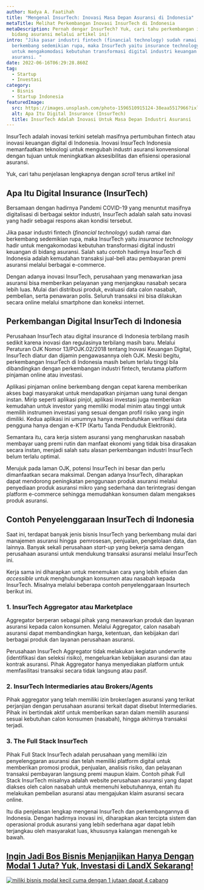 ```yaml
---
author: Nadya A. Faatihah
title: "Mengenal InsurTech: Inovasi Masa Depan Asuransi di Indonesia"
metaTitle: Melihat Perkembangan Inovasi InsurTech di Indonesia
metaDescription: Pernah dengar InsurTech? Yuk, cari tahu perkembangan inovasi di
  bidang asuransi melalui artikel ini!
intro: "Jika pasar industri fintech (financial technology) sudah ramai dan
  berkembang sedemikian rupa, maka InsurTech yaitu insurance technology hadir
  untuk mengakomodasi kebutuhan transformasi digital industri keuangan di bidang
  asuransi. "
date: 2022-06-16T06:29:28.860Z
tag:
  - Startup
  - Investasi
category:
  - Bisnis
  - Startup Indonesia
featuredImage:
  src: https://images.unsplash.com/photo-1596510915124-38eaa5517966?ixlib=rb-1.2.1&ixid=MnwxMjA3fDB8MHxwaG90by1wYWdlfHx8fGVufDB8fHx8&auto=format&fit=crop&w=870&q=80
  alt: Apa Itu Digital Insurance (InsurTech)
  title: InsurTech Adalah Inovasi Untuk Masa Depan Industri Asuransi
---
```

<!--StartFragment-->

InsurTech adalah inovasi terkini setelah masifnya pertumbuhan fintech atau inovasi keuangan digital di Indonesia. Inovasi InsurTech Indonesia memanfaatkan teknologi untuk mengubah industri asuransi konvensional dengan tujuan untuk meningkatkan aksesibilitas dan efisiensi operasional asuransi.

Yuk, cari tahu penjelasan lengkapnya dengan *scroll* terus artikel ini!

## Apa Itu Digital Insurance (InsurTech)

Bersamaan dengan hadirnya Pandemi COVID-19 yang menuntut masifnya digitalisasi di berbagai sektor industri, InsurTech adalah salah satu inovasi yang hadir sebagai respons akan kondisi tersebut. 

Jika pasar industri fintech (*financial technology*) sudah ramai dan berkembang sedemikian rupa, maka InsurTech yaitu *insurance technology* hadir untuk mengakomodasi kebutuhan transformasi digital industri keuangan di bidang asuransi. Salah satu contoh hadirnya InsurTech di Indonesia adalah kemudahan transaksi jual-beli atau pembayaran premi asuransi melalui berbagai e-commerce. 

Dengan adanya inovasi InsurTech, perusahaan yang menawarkan jasa asuransi bisa memberikan pelayanan yang menjangkau nasabah secara lebih luas. Mulai dari distribusi produk, evaluasi data calon nasabah, pembelian, serta penawaran polis. Seluruh transaksi ini bisa dilakukan secara online melalui smartphone dan koneksi internet.

## Perkembangan Digital InsurTech di Indonesia

Perusahaan InsurTech atau digital insurance di Indonesia terbilang masih sedikit karena inovasi dan regulasinya terbilang masih baru. Melalui Peraturan OJK Nomor 13/POJK.02/2018 tentang Inovasi Keuangan Digital, InsurTech diatur dan dijamin pengawasannya oleh OJK. Meski begitu, perkembangan InsurTech di Indonesia masih belum terlalu tinggi bila dibandingkan dengan perkembangan industri fintech, terutama platform pinjaman online atau investasi. 

Aplikasi pinjaman online berkembang dengan cepat karena memberikan akses bagi masyarakat untuk mendapatkan pinjaman uang tunai dengan instan. Mirip seperti aplikasi pinjol, aplikasi investasi juga memberikan kemudahan untuk investor yang memiliki modal minim atau tinggi untuk memilih instrumen investasi yang sesuai dengan profil risiko yang ingin dimiliki. Kedua aplikasi ini umumnya hanya membutuhkan verifikasi data pengguna hanya dengan e-KTP (Kartu Tanda Penduduk Elektronik).

Semantara itu, cara kerja sistem asuransi yang mengharuskan nasabah membayar uang premi rutin dan manfaat ekonomi yang tidak bisa dirasakan secara instan, menjadi salah satu alasan perkembangan industri InsurTech belum terlalu optimal. 

Merujuk pada laman OJK, potensi InsurTech ini besar dan perlu dimanfaatkan secara maksimal. Dengan adanya InsurTech, diharapkan dapat mendorong peningkatan penggunaan produk asuransi melalui penyediaan produk asuransi mikro yang sederhana dan terintegrasi dengan platform e-commerce sehingga memudahkan konsumen dalam mengakses produk asuransi.

## Contoh Penyelenggaraan InsurTech di Indonesia

Saat ini, terdapat banyak jenis bisnis InsurTech yang berkembang mulai dari manajemen asuransi hingga  pemrosesan, penjualan, pengelolaan data, dan lainnya. Banyak sekali perusahaan *start-up* yang bekerja sama dengan perusahaan asuransi untuk mendukung transaksi asuransi melalui InsurTech ini. 

Kerja sama ini diharapkan untuk menemukan cara yang lebih efisien dan *accessible* untuk menghubungkan konsumen atau nasabah kepada InsurTech. Misalnya melalui beberapa contoh penyelenggaraan Insurtech berikut ini.

### 1. InsurTech Aggregator atau Marketplace

Aggregator berperan sebagai pihak yang menawarkan produk dan layanan asuransi kepada calon konsumen. Melalui Aggregator, calon nasabah asuransi dapat membandingkan harga, ketentuan, dan kebijakan dari berbagai produk dan layanan perusahaan asuransi. 

Perusahaan InsurTech Aggregator tidak melakukan kegiatan underwrite (identifikasi dan seleksi risiko), mengeluarkan kebijakan asuransi dan atau kontrak asuransi. Pihak Aggregator hanya menyediakan platform untuk memfasilitasi transaksi secara tidak langsung atau pasif. 

### 2. InsurTech Intermediaries atau Brokers/Agents

Pihak aggregator yang telah memiliki izin broker/agen asuransi yang terikat perjanjian dengan perusahaan asuransi terkait dapat disebut Intermediaries. Pihak ini bertindak aktif untuk memberikan saran dalam memilih asuransi sesuai kebutuhan calon konsumen (nasabah), hingga akhirnya transaksi terjadi.

### 3. The Full Stack InsurTech

Pihak Full Stack InsurTech adalah perusahaan yang memiliki izin penyelenggaran asuransi dan telah memiliki platform digital untuk memberikan promosi produk, penjualan, analisis risiko, dan pelayanan transaksi pembayaran langsung premi maupun klaim. Contoh pihak Full Stack InsurTech misalnya adalah website perusahaan asuransi yang dapat diakses oleh calon nasabah untuk memenuhi kebutuhannya, entah itu melakukan pembelian asuransi atau mengajukan klaim asuransi secara online.

Itu dia penjelasan lengkap mengenai InsurTech dan perkembangannya di Indonesia. Dengan hadirnya inovasi ini, diharapkan akan tercipta sistem dan operasional produk asuransi yang lebih sederhana agar dapat lebih terjangkau oleh masyarakat luas, khususnya kalangan menengah ke bawah. 

## [Ingin Jadi Bos Bisnis Menjanjikan Hanya Dengan Modal 1 Juta? Yuk, Investasi di LandX Sekarang!](https://landx.id/project/?utm_source=Blog&utm_medium=organic+keyword&utm_campaign=blog&utm_id=Blog)

[![miliki bisnis modal kecil cuma dengan 1 jutaan dapat 4 cabang ](https://accountgram-production.sfo2.cdn.digitaloceanspaces.com/landx_ghost/2021/11/jadi-owner-bisnis-hanya-1-jutaan-dengan-cuan-yang-sangat-menjanjikan.png)](https://landx.id/project/?utm_source=Blog&utm_medium=organic+keyword&utm_campaign=blog&utm_id=Blog)

<!--EndFragment-->